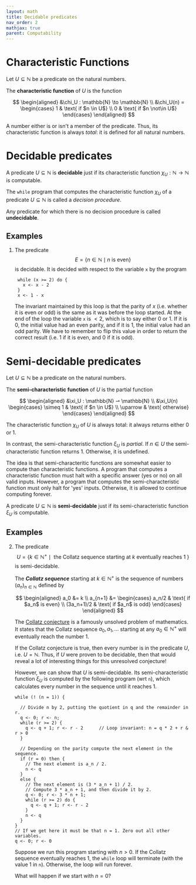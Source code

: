 ```yaml
---
layout: math
title: Decidable predicates
nav_order: 2
mathjax: true
parent: Computability
---
```


# Characteristic Functions

Let $U \subseteq \mathbb{N}$ be a predicate on the natural numbers.

The __characteristic function__ of $U$ is the function

$$
  \begin{aligned}
  &\chi_U : \mathbb{N} \to \mathbb{N} \\
  &\chi_U(n) =
    \begin{cases}
      1 & \text{ if $n \in U$} \\
      0 & \text{ if $n \not\in U$}
    \end{cases}
  \end{aligned}
$$

A number either is or isn't a member of the predicate. Thus, its
characteristic function is always _total_: it is defined for all natural
numbers.

# Decidable predicates

A predicate $U \subseteq \mathbb{N}$ is __decidable__ just if its
characteristic function $\chi_U : \mathbb{N} \to \mathbb{N}$ is computable.

The `while` program that computes the characteristic function $\chi_U$ of a
predicate $U \subseteq \mathbb{N}$ is called a _decision procedure_.

Any predicate for which there is no decision procedure is called
__undecidable__.

## Examples

1. The predicate
   $$
     E = \{ n \in \mathbb{N} \mid n \text{ is even} \}
   $$
   is decidable. It is decided with respect to the variable $\texttt{x}$ by
   the program
   ```
    while (x >= 2) do {
      x <- x - 2
    }
    x <- 1 - x
   ```
   The invariant maintained by this loop is that the parity of $x$ (i.e. whether
   it is even or odd) is the same as it was before the loop started. At the end
   of the loop the variable $\texttt{x}$ is $< 2$, which is to say either $0$ or
   $1$. If it is $0$, the initial value had an even parity, and if it is $1$,
   the initial value had an odd parity. We have to remember to flip this value
   in order to return the correct result (i.e. $1$ if it is even, and $0$ if it
   is odd).

# Semi-decidable predicates

Let $U \subseteq \mathbb{N}$ be a predicate on the natural numbers.

The __semi-characteristic function__ of $U$ is the partial function

$$
  \begin{aligned}
  &\xi_U : \mathbb{N} ⇀ \mathbb{N} \\
  &\xi_U(n)
    \begin{cases}
      \simeq 1 & \text{ if $n \in U$} \\
      \uparrow & \text{ otherwise}
    \end{cases}
  \end{aligned}
$$

The characteristic function $\chi_U$ of $U$ is always total: it always
returns either $0$ or $1$.

In contrast, the semi-characteristic function $\xi_U$ is _partial_. If $n \in
U$ the semi-characteristic function returns $1$. Otherwise, it is undefined.

The idea is that semi-characteritic functions are somewhat easier to compute
than characteristic functions. A program that computes a characteristic
function must halt with a specific answer (yes or no) on all valid inputs.
However, a program that computes the semi-characteristic function must only
halt for 'yes' inputs. Otherwise, it is allowed to continue computing
forever.

A predicate $U \subseteq \mathbb{N}$ is __semi-decidable__ just if its
semi-characteristic function $\xi_U$ is computable.

## Examples

2.  The predicate
    $$
      U = \{ k \in \mathbb{N}^+ \mid \text{ the Collatz sequence starting at $k$ eventually reaches 1 } \}
    $$
    is semi-decidable.

    The ___Collatz sequence___ starting at $k \in \mathbb{N}^+$ is the
    sequence of numbers $(a_n)_{n \in \mathbb{N}}$ defined by

    $$
    \begin{aligned}
      a_0 &= k \\
      a_{n+1} &= \begin{cases}
        a_n/2      & \text{ if $a_n$ is even} \\
        (3a_n+1)/2 & \text{ if $a_n$ is odd}
      \end{cases}
    \end{aligned}
    $$

    The [Collatz
    conjecture](https://en.wikipedia.org/wiki/Collatz_conjecture) is a
    famously unsolved problem of mathematics. It states that the Collatz
    sequence $a_0, a_1, \dots$ starting at any $a_0 \in \mathbb{N}^+$ will
    eventually reach the number $1$. 

    If the Collatz conjecture is true, then every number is in the predicate
    $U$, i.e. $U = \mathbb{N}$. Thus, if $U$ were proven to be decidable,
    then that would reveal a lot of interesting things for this unresolved
    conjecture!

    However, we can show that $U$ is semi-decidable. Its semi-characteristic
    function $\xi_U$ is computed by the following program (wrt `n`), which
    calculates every number in the sequence until it reaches $1$.
    ```
    while (! (n = 1)) {

      // Divide n by 2, putting the quotient in q and the remainder in r.
      q <- 0; r <- n;
      while (r >= 2) {
        q <- q + 1; r <- r - 2      // Loop invariant: n = q * 2 + r & r > 0
      }

      // Depending on the parity compute the next element in the sequence.
      if (r = 0) then {
        // The next element is a_n / 2.
        n <- q
      }
      else {
        // The next element is (3 * a_n + 1) / 2.
        // Compute 3 * a_n + 1, and then divide it by 2.
        q <- 0; r <- 3 * n + 1;
        while (r >= 2) do {
          q <- q + 1; r <- r - 2
        }
        n <- q
      }
    }
    // If we get here it must be that n = 1. Zero out all other variables.
    q <- 0; r <- 0
    ```
    Suppose we run this program starting with $n > 0$. If the Collatz sequence eventually reaches $1$, the `while` loop will terminate (with the value $1$ in `n`). Otherwise, the loop will run forever.

    What will happen if we start with $n = 0$?